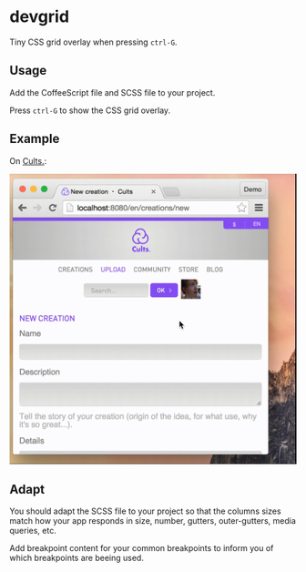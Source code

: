 # devgrid

Tiny CSS grid overlay when pressing `ctrl-G`.


## Usage

Add the CoffeeScript file and SCSS file to your project.

Press `ctrl-G` to show the CSS grid overlay.


## Example

On [Cults.](http://cults3d.com):

![](https://raw.githubusercontent.com/sunny/devgrid/master/devgrid.gif)


## Adapt

You should adapt the SCSS file to your project so that the columns sizes match how
your app responds in size, number, gutters, outer-gutters, media queries, etc.

Add breakpoint content for your common breakpoints to inform you of which
breakpoints are beeing used.
